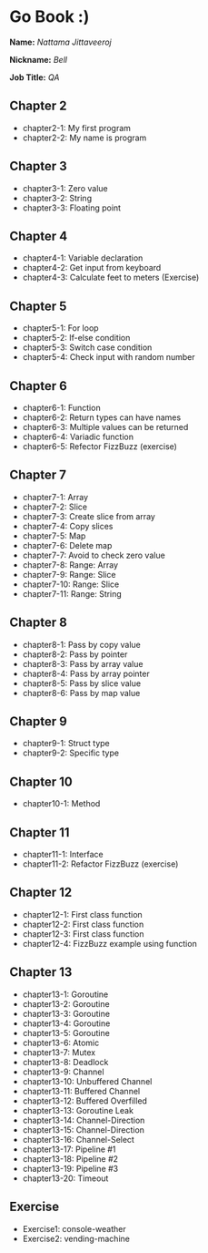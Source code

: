 # Go Book :)

**Name:** *Nattama Jittaveeroj*

**Nickname:** *Bell*

**Job Title:** *QA*

## Chapter 2

* chapter2-1: My first program
* chapter2-2: My name is program

## Chapter 3

* chapter3-1: Zero value
* chapter3-2: String
* chapter3-3: Floating point

## Chapter 4

* chapter4-1: Variable declaration
* chapter4-2: Get input from keyboard
* chapter4-3: Calculate feet to meters (Exercise)

## Chapter 5

* chapter5-1: For loop
* chapter5-2: If-else condition
* chapter5-3: Switch case condition
* chapter5-4: Check input with random number

## Chapter 6

* chapter6-1: Function
* chapter6-2: Return types can have names
* chapter6-3: Multiple values can be returned
* chapter6-4: Variadic function
* chapter6-5: Refector FizzBuzz (exercise)

## Chapter 7

* chapter7-1: Array
* chapter7-2: Slice
* chapter7-3: Create slice from array
* chapter7-4: Copy slices
* chapter7-5: Map
* chapter7-6: Delete map
* chapter7-7: Avoid to check zero value
* chapter7-8: Range: Array
* chapter7-9: Range: Slice
* chapter7-10: Range: Slice
* chapter7-11: Range: String

## Chapter 8

* chapter8-1: Pass by copy value
* chapter8-2: Pass by pointer
* chapter8-3: Pass by array value
* chapter8-4: Pass by array pointer
* chapter8-5: Pass by slice value
* chapter8-6: Pass by map value

## Chapter 9

* chapter9-1: Struct type
* chapter9-2: Specific type

## Chapter 10

* chapter10-1: Method

## Chapter 11

* chapter11-1: Interface
* chapter11-2: Refactor FizzBuzz (exercise)

## Chapter 12

* chapter12-1: First class function
* chapter12-2: First class function
* chapter12-3: First class function
* chapter12-4: FizzBuzz example using function

## Chapter 13

* chapter13-1: Goroutine
* chapter13-2: Goroutine
* chapter13-3: Goroutine
* chapter13-4: Goroutine
* chapter13-5: Goroutine
* chapter13-6: Atomic
* chapter13-7: Mutex
* chapter13-8: Deadlock
* chapter13-9: Channel
* chapter13-10: Unbuffered Channel
* chapter13-11: Buffered Channel
* chapter13-12: Buffered Overfilled
* chapter13-13: Goroutine Leak
* chapter13-14: Channel-Direction
* chapter13-15: Channel-Direction
* chapter13-16: Channel-Select
* chapter13-17: Pipeline #1
* chapter13-18: Pipeline #2
* chapter13-19: Pipeline #3
* chapter13-20: Timeout

## Exercise

* Exercise1: console-weather
* Exercise2: vending-machine